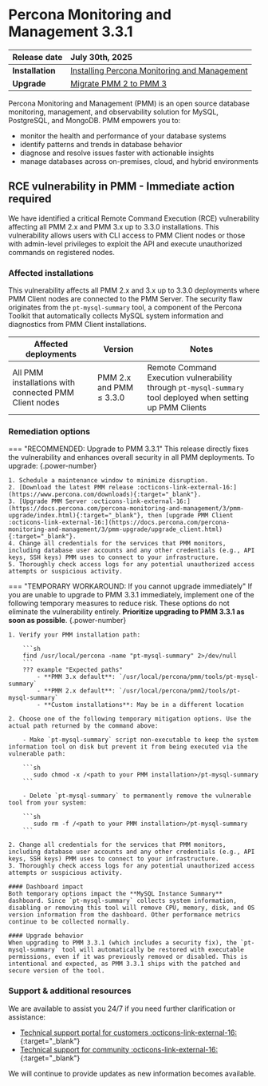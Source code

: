 # Percona Monitoring and Management 3.3.1

| **Release date** | July 30th, 2025                                                                                  |
| ----------------- | :---------------------------------------------------------------------------------------------- |
| **Installation** | [Installing Percona Monitoring and Management](../quickstart/quickstart.md) |
| **Upgrade**| [Migrate PMM 2 to PMM 3](../pmm-upgrade/migrating_from_pmm_2.md) |

Percona Monitoring and Management (PMM) is an open source database monitoring, management, and observability solution for MySQL, PostgreSQL, and MongoDB. PMM empowers you to: 

- monitor the health and performance of your database systems
- identify patterns and trends in database behavior
- diagnose and resolve issues faster with actionable insights
- manage databases across on-premises, cloud, and hybrid environments

## RCE vulnerability in PMM - Immediate action required
We have identified a critical Remote Command Execution (RCE) vulnerability affecting all PMM 2.x and PMM 3.x up to 3.3.0 installations. This vulnerability allows users with CLI access to PMM Client nodes or those with admin-level privileges to exploit the API and execute unauthorized commands on registered nodes.

### Affected installations
This vulnerability affects all PMM 2.x and 3.x up to 3.3.0 deployments where PMM Client nodes are connected to the PMM Server. The security flaw originates from the `pt-mysql-summary` tool, a component of the Percona Toolkit that automatically collects MySQL system information and diagnostics from PMM Client installations.

| **Affected deployments** | **Version** | **Notes** |
|---------------------------|-------------|-----------|
| All PMM installations with connected PMM Client nodes | PMM 2.x and PMM ≤ 3.3.0 | Remote Command Execution vulnerability through `pt-mysql-summary` tool deployed when setting up PMM Clients |

### Remediation options
=== "RECOMMENDED: Upgrade to PMM 3.3.1"
    This release directly fixes the vulnerability and enhances overall security in all PMM deployments. To upgrade:
    {.power-number}

    1. Schedule a maintenance window to minimize disruption.
    2. [Download the latest PMM release :octicons-link-external-16:](https://www.percona.com/downloads){:target="_blank"}.
    3. [Upgrade PMM Server :octicons-link-external-16:](https://docs.percona.com/percona-monitoring-and-management/3/pmm-upgrade/index.html){:target="_blank"}, then [upgrade PMM Client :octicons-link-external-16:](https://docs.percona.com/percona-monitoring-and-management/3/pmm-upgrade/upgrade_client.html){:target="_blank"}.
    4. Change all credentials for the services that PMM monitors, including database user accounts and any other credentials (e.g., API keys, SSH keys) PMM uses to connect to your infrastructure.
    5. Thoroughly check access logs for any potential unauthorized access attempts or suspicious activity.

=== "TEMPORARY WORKAROUND: If you cannot upgrade immediately"
    If you are unable to upgrade to PMM 3.3.1 immediately, implement one of the following temporary measures to reduce risk. These options do not eliminate the vulnerability entirely. **Prioritize upgrading to PMM 3.3.1 as soon as possible**.
    {.power-number}

    1. Verify your PMM installation path:
    
        ```sh
        find /usr/local/percona -name "pt-mysql-summary" 2>/dev/null
        ```
        ??? example "Expected paths"
            - **PMM 3.x default**: `/usr/local/percona/pmm/tools/pt-mysql-summary`
            - **PMM 2.x default**: `/usr/local/percona/pmm2/tools/pt-mysql-summary`
            - **Custom installations**: May be in a different location
    
    2. Choose one of the following temporary mitigation options. Use the actual path returned by the command above:

        - Make `pt-mysql-summary` script non-executable to keep the system information tool on disk but prevent it from being executed via the vulnerable path:

        ```sh
           sudo chmod -x /<path to your PMM installation>/pt-mysql-summary
        ```

        - Delete `pt-mysql-summary` to permanently remove the vulnerable tool from your system:

        ```sh
           sudo rm -f /<path to your PMM installation>/pt-mysql-summary
        ```

    2. Change all credentials for the services that PMM monitors, including database user accounts and any other credentials (e.g., API keys, SSH keys) PMM uses to connect to your infrastructure.
    3. Thoroughly check access logs for any potential unauthorized access attempts or suspicious activity.

    #### Dashboard impact
    Both temporary options impact the **MySQL Instance Summary** dashboard. Since `pt-mysql-summary` collects system information, disabling or removing this tool will remove CPU, memory, disk, and OS version information from the dashboard. Other performance metrics continue to be collected normally.
    
    #### Upgrade behavior
    When upgrading to PMM 3.3.1 (which includes a security fix), the `pt-mysql-summary` tool will automatically be restored with executable permissions, even if it was previously removed or disabled. This is intentional and expected, as PMM 3.3.1 ships with the patched and secure version of the tool.

### Support & additional resources
We are available to assist you 24/7 if you need further clarification or assistance: 

- [Technical support portal for customers :octicons-link-external-16:](https://percona.service-now.com/percona?id=percona_login){:target="_blank"}
- [Technical support for community :octicons-link-external-16:](https://forums.percona.com/c/percona-monitoring-and-management-pmm){:target="_blank"}

We will continue to provide updates as new information becomes available.
